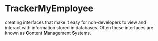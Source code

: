 # TrackerMyEmployee

creating interfaces that make it easy for non-developers to view and interact with information stored in databases. Often these interfaces are known as **C**ontent **M**anagement **S**ystems.